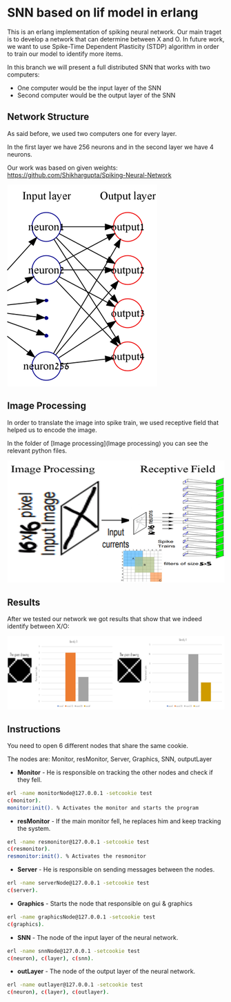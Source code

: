# SNN based on lif model in erlang
This is an erlang implementation of spiking neural network. Our main traget is to develop a network that can determine between X and O.
In future work, we want to use Spike-Time Dependent Plasticity (STDP) algorithm in order to train our model to identify more items.

In this branch we will present a full distributed SNN that works with two computers:
 - One computer would be the input layer of the SNN
 - Second computer would be the output layer of the SNN
 
## Network Structure
   As said before, we used two computers one for every layer.
   
   In the first layer we have 256 neurons and in the second layer we have 4 neurons.
   
   Our work was based on given weights: https://github.com/Shikhargupta/Spiking-Neural-Network
    
  ![alt text](Images/network.png)

## Image Processing
   In order to translate the image into spike train, we used receptive field that helped us to encode the image.
   
   In the folder of [Image processing](Image processing) you can see the relevant python files.
   
   ![alt text](Images/image%20processing.png)
   
## Results
  After we tested our network we got results that show that we indeed identify between X/O:
   
  ![alt text](Images/results.png)
  
## Instructions
  You need to open 6 different nodes that share the same cookie.
  
  The nodes are: Monitor, resMonitor, Server, Graphics, SNN, outputLayer
  
  - **Monitor** - He is responsible on tracking the other nodes and check if they fell.
   ```bash
   erl -name monitorNode@127.0.0.1 -setcookie test
   c(monitor).
   monitor:init(). % Activates the monitor and starts the program
   ```
    
  - **resMonitor** - If the main monitor fell, he replaces him and keep tracking the system.
   ```bash
   erl -name resmonitor@127.0.0.1 -setcookie test
   c(resmonitor).
   resmonitor:init(). % Activates the resmonitor
   ```

  - **Server** - He is responsible on sending messages between the nodes.
   ```bash
   erl -name serverNode@127.0.0.1 -setcookie test
   c(server).
   ```
    
  - **Graphics** - Starts the node that responsible on gui & graphics
   ```bash
   erl -name graphicsNode@127.0.0.1 -setcookie test
   c(graphics).
   ```

  - **SNN** - The node of the input layer of the neural network.
   ```bash
   erl -name snnNode@127.0.0.1 -setcookie test
   c(neuron), c(layer), c(snn).
   ```
    
  - **outLayer** - The node of the output layer of the neural network.
   ```bash
   erl -name outlayer@127.0.0.1 -setcookie test
   c(neuron), c(layer), c(outlayer).
   ```